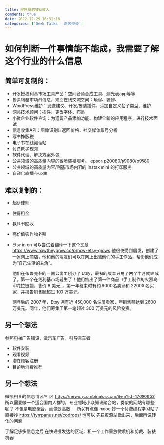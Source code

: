 ```yaml
---
title: 程序员的被动收入
comments: true
date: 2022-12-29 16:31:16
categories: ['Geek Talks · 奇客怪谈']
---
```


# 如何判断一件事情能不能成，我需要了解这个行业的什么信息

## 简单可复制的：
- 开发授权利基市场工具产品：空间音频合成工具、测光表app等等
- 售卖利基市场的信息，建立在线交流空间：瑜伽、装修、
- WordPress维护：发送建议、开发/安装插件、添加自定义帖子类型、维护
- 网站技术顾问：插件、更改字体、布局
- 小微企业软件咨询：为遗留产品添加功能、构建全新的应用程序，进行技术面试
- 信息收集API：图像识别以返回价格、社交媒体账号分析
- 写书挣版税
- 电子书在线阅读站
- 付费教学视频
- 软件代理、解决方案外包
- 公共领域的高质量内容的微喷装裱服务。
  epson p20080/p9080/p9580
- 公共领域的高质量内容/利基市场内容的 instax mini 的打印服务
- 自动化直播与up主

## 难以复制的：
- 起诉律师
- 住房租金
- 教科书回收
- 高价值农作物养殖
- Etsy in cn
  可以尝试着翻译一下这个文章
  https://www.howtheygrow.co/p/how-etsy-grows
  他很快受到启发，创建了一家网上商店，他和他的朋友们可以在网上出售他们的手工作品，帮助他们成为“自己生活的主角”。

  他们在布鲁克林的一间公寓里创办了 Etsy，最初的版本只用了两个半月就建成了。第一个在线利基市场诞生了！他们售出了第一件商品（手工制作的火烈鸟印花拉链袋，售价 8 美元），第一年结束时有约 9000名卖家和 22000 名买家，并报告销售额超过 100 万美元。

  两年后的 2007 年，Etsy 拥有近 450,000 名注册卖家，年销售额达到 2600 万美元。同年，他们筹集了第一笔超过 300 万美元的风险投资。

## 另一个想法
参照电梯广告铺设，做汽车广告，引导乘车者
  - 软件安装
  - 观看视频
  - 潜在顾客注册
  - 目的地消费推荐

## 另一个想法
微喷相关的信息博客/社区
https://news.ycombinator.com/item?id=17690852
所以需要做一个适合国内人群的，专业领域小众知识聚合站，类似的网站有哪些呢？
不像是电影聚合，而像是高数 -- 所以有点像 mooc
抄一个付费编程学习站？
直接抄 https://tympanus.net/codrops/ 也可以
先把资源站做出来，后面再说转化的问题

了解足够多信息之后
在快递业发达的区域，租一个工作室放微喷机和剪裁、装裱机器
